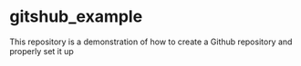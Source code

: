 # gitshub_example
This repository is a demonstration of how to create a Github repository and properly set it up
